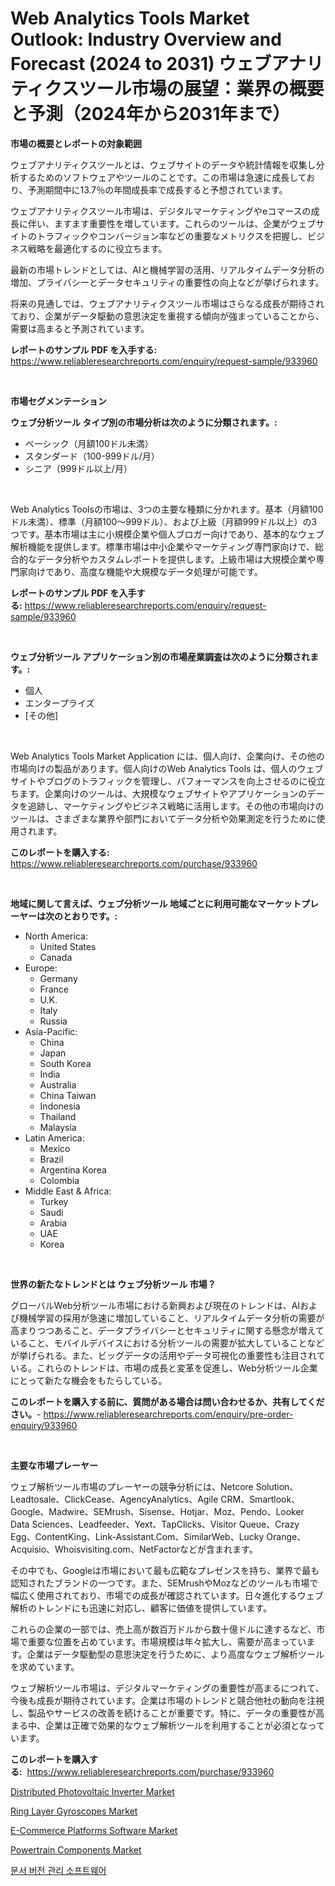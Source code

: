 <p><h1>Web Analytics Tools Market Outlook: Industry Overview and Forecast (2024 to 2031)
ウェブアナリティクスツール市場の展望：業界の概要と予測（2024年から2031年まで）</h1></p><p><strong>市場の概要とレポートの対象範囲</strong></p>
<p><p>ウェブアナリティクスツールとは、ウェブサイトのデータや統計情報を収集し分析するためのソフトウェアやツールのことです。この市場は急速に成長しており、予測期間中に13.7％の年間成長率で成長すると予想されています。</p><p>ウェブアナリティクスツール市場は、デジタルマーケティングやeコマースの成長に伴い、ますます重要性を増しています。これらのツールは、企業がウェブサイトのトラフィックやコンバージョン率などの重要なメトリクスを把握し、ビジネス戦略を最適化するのに役立ちます。</p><p>最新の市場トレンドとしては、AIと機械学習の活用、リアルタイムデータ分析の増加、プライバシーとデータセキュリティの重要性の向上などが挙げられます。</p><p>将来の見通しでは、ウェブアナリティクスツール市場はさらなる成長が期待されており、企業がデータ駆動の意思決定を重視する傾向が強まっていることから、需要は高まると予測されています。</p></p>
<p><strong>レポートのサンプル PDF を入手する:</strong> <a href="https://www.reliableresearchreports.com/enquiry/request-sample/933960">https://www.reliableresearchreports.com/enquiry/request-sample/933960</a></p>
<p>&nbsp;</p>
<p><strong>市場セグメンテーション</strong></p>
<p><strong>ウェブ分析ツール タイプ別の市場分析は次のように分類されます。:</strong></p>
<p><ul><li>ベーシック（月額100ドル未満）</li><li>スタンダード（100-999ドル/月）</li><li>シニア（999ドル以上/月）</li></ul></p>
<p>&nbsp;</p>
<p><p>Web Analytics Toolsの市場は、3つの主要な種類に分かれます。基本（月額100ドル未満）、標準（月額100～999ドル）、および上級（月額999ドル以上）の3つです。基本市場は主に小規模企業や個人ブロガー向けであり、基本的なウェブ解析機能を提供します。標準市場は中小企業やマーケティング専門家向けで、総合的なデータ分析やカスタムレポートを提供します。上級市場は大規模企業や専門家向けであり、高度な機能や大規模なデータ処理が可能です。</p></p>
<p><strong>レポートのサンプル PDF を入手する:</strong>&nbsp;<a href="https://www.reliableresearchreports.com/enquiry/request-sample/933960">https://www.reliableresearchreports.com/enquiry/request-sample/933960</a></p>
<p>&nbsp;</p>
<p><strong> ウェブ分析ツール アプリケーション別の市場産業調査は次のように分類されます。:</strong></p>
<p><ul><li>個人</li><li>エンタープライズ</li><li>[その他]</li></ul></p>
<p>&nbsp;</p>
<p><p>Web Analytics Tools Market Application には、個人向け、企業向け、その他の市場向けの製品があります。個人向けのWeb Analytics Tools は、個人のウェブサイトやブログのトラフィックを管理し、パフォーマンスを向上させるのに役立ちます。企業向けのツールは、大規模なウェブサイトやアプリケーションのデータを追跡し、マーケティングやビジネス戦略に活用します。その他の市場向けのツールは、さまざまな業界や部門においてデータ分析や効果測定を行うために使用されます。</p></p>
<p><strong>このレポートを購入する:</strong>&nbsp; <a href="https://www.reliableresearchreports.com/purchase/933960">https://www.reliableresearchreports.com/purchase/933960</a></p>
<p>&nbsp;</p>
<p><strong>地域に関して言えば、ウェブ分析ツール 地域ごとに利用可能なマーケットプレーヤーは次のとおりです。:</strong></p>
<p><ul>
    <li>
        North America:
        <ul>
            <li>United States</li>
            <li>Canada</li>
        </ul>
    </li>
    <li>
        Europe:
        <ul>
            <li>Germany</li>
            <li>France</li>
            <li>U.K.</li>
            <li>Italy</li>
            <li>Russia</li>
        </ul>
    </li>
    <li>
        Asia-Pacific:
        <ul>
            <li>China</li>
            <li>Japan</li>
            <li>South Korea</li>
            <li>India</li>
            <li>Australia</li>
            <li>China Taiwan</li>
            <li>Indonesia</li>
            <li>Thailand</li>
            <li>Malaysia</li>
        </ul>
    </li>
    <li>
        Latin America:
        <ul>
            <li>Mexico</li>
            <li>Brazil</li>
            <li>Argentina Korea</li>
            <li>Colombia</li>
        </ul>
    </li>
    <li>
        Middle East & Africa:
        <ul>
            <li>Turkey</li>
            <li>Saudi</li>
            <li>Arabia</li>
            <li>UAE</li>
            <li>Korea</li>
        </ul>
    </li>
    </ul></p>
<p>&nbsp;</p>
<p><strong>世界の新たなトレンドとは ウェブ分析ツール 市場？</strong></p>
<p><p>グローバルWeb分析ツール市場における新興および現在のトレンドは、AIおよび機械学習の採用が急速に増加していること、リアルタイムデータ分析の需要が高まりつつあること、データプライバシーとセキュリティに関する懸念が増えていること、モバイルデバイスにおける分析ツールの需要が拡大していることなどが挙げられる。また、ビッグデータの活用やデータ可視化の重要性も注目されている。これらのトレンドは、市場の成長と変革を促進し、Web分析ツール企業にとって新たな機会をもたらしている。</p></p>
<p><strong>このレポートを購入する前に、質問がある場合は問い合わせるか、共有してください。</strong>- <a href="https://www.reliableresearchreports.com/enquiry/pre-order-enquiry/933960">https://www.reliableresearchreports.com/enquiry/pre-order-enquiry/933960</a></p>
<p>&nbsp;</p>
<p><strong>主要な市場プレーヤー</strong></p>
<p><p>ウェブ解析ツール市場のプレーヤーの競争分析には、Netcore Solution、Leadtosale、ClickCease、AgencyAnalytics、Agile CRM、Smartlook、Google、Madwire、SEMrush、Sisense、Hotjar、Moz、Pendo、Looker Data Sciences、Leadfeeder、Yext、TapClicks、Visitor Queue、Crazy Egg、ContentKing、Link-Assistant.Com、SimilarWeb、Lucky Orange、Acquisio、Whoisvisiting.com、NetFactorなどが含まれます。</p><p>その中でも、Googleは市場において最も広範なプレゼンスを持ち、業界で最も認知されたブランドの一つです。また、SEMrushやMozなどのツールも市場で幅広く使用されており、市場での成長が確認されています。日々進化するウェブ解析のトレンドにも迅速に対応し、顧客に価値を提供しています。</p><p>これらの企業の一部では、売上高が数百万ドルから数十億ドルに達するなど、市場で重要な位置を占めています。市場規模は年々拡大し、需要が高まっています。企業はデータ駆動型の意思決定を行うために、より高度なウェブ解析ツールを求めています。</p><p>ウェブ解析ツール市場は、デジタルマーケティングの重要性が高まるにつれて、今後も成長が期待されています。企業は市場のトレンドと競合他社の動向を注視し、製品やサービスの改善を続けることが重要です。特に、データの重要性が高まる中、企業は正確で効果的なウェブ解析ツールを利用することが必須となっています。</p></p>
<p><strong>このレポートを購入する:</strong>&nbsp;&nbsp;<a href="https://www.reliableresearchreports.com/purchase/933960">https://www.reliableresearchreports.com/purchase/933960</a></p>
<p><p><a href="https://github.com/RoccoManning/Market-Research-Report-List-3/blob/main/distributed-photovoltaic-inverter-market.md">Distributed Photovoltaic Inverter Market</a></p><p><a href="https://angry-finch-aaf.notion.site/Ring-Layer-Gyroscopes-Market-Furnish-Information-about-Market-Size-Market-Share-Market-Dynamics-a-20e6748c8b154f7f8c064312fcb3bf7c">Ring Layer Gyroscopes Market</a></p><p><a href="https://issuu.com/reportprime-2/docs/e-commerce-platforms-software-market-size-2030.ppt">E-Commerce Platforms Software Market</a></p><p><a href="https://view.publitas.com/reportprime-1/powertrain-components-market-challenges-opportunities-and-growth-drivers-and-major-market-players-forecasted-for-period-from-2024-2031/">Powertrain Components Market</a></p><p><a href="https://github.com/vs019sa3m8x/Market-Research-Report-List-1/blob/main/1222257184243.md">문서 버전 관리 소프트웨어</a></p></p>